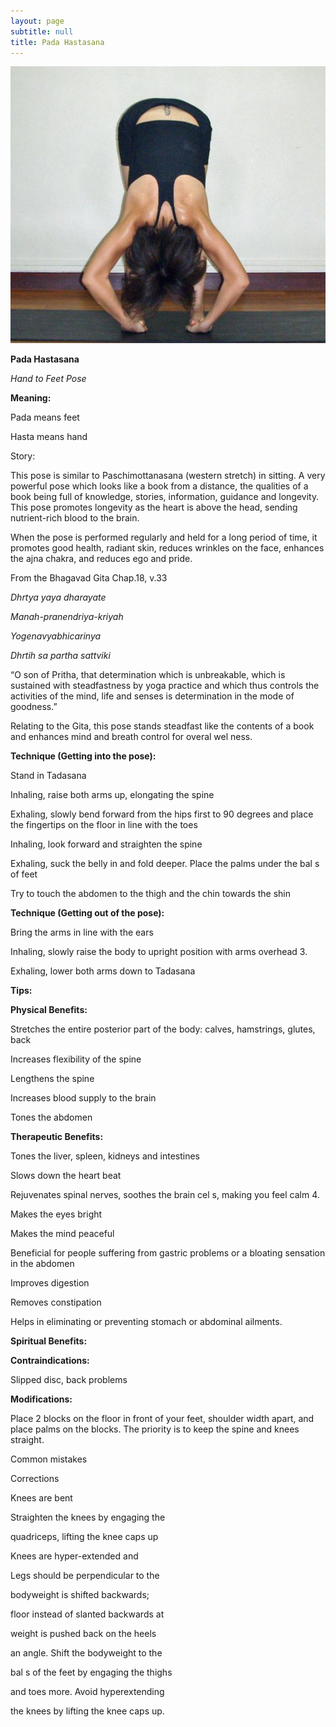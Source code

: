 ```yaml
---
layout: page
subtitle: null
title: Pada Hastasana
---
```

  <p class="calibre1 text-center">
   <img class="calibre2" src="../../assets/img/index-105_3.jpg"/>
  </p>
  <p class="calibre1">
  </p>
  <p class="calibre1">
   <b class="calibre3">
    Pada Hastasana
   </b>
  </p>
  <p class="calibre1">
   <i class="calibre4">
    Hand to Feet Pose
   </i>
  </p>
  <p class="calibre1">
   <b class="calibre3">
   </b>
  </p>
  <p class="calibre1">
   <b class="calibre3">
    Meaning:
   </b>
  </p>
  <p class="calibre1">
   Pada means feet
  </p>
  <p class="calibre1">
   Hasta means hand
  </p>
  <p class="calibre1">
  </p>
  <p class="calibre1">
   <b class="calibre3">
   </b>
  </p>
  <p class="calibre1">
   <b class="calibre3">
   </b>
  </p>
  <p class="calibre1">
   <b class="calibre3">
   </b>
  </p>
  <p class="calibre1">
   Story:
  </p>
  <p class="calibre1">
  </p>
  <p class="calibre1">
   This  pose  is  similar  to  Paschimottanasana  (western  stretch)  in  sitting.  A  very powerful pose which looks like a book from a distance, the qualities of a book being full of knowledge, stories, information, guidance and longevity. This pose promotes longevity as the heart is above the head, sending nutrient-rich blood to the brain.
  </p>
  <p class="calibre1">
  </p>
  <p class="calibre1">
   When  the  pose  is performed  regularly  and  held  for  a  long  period  of  time,  it promotes  good  health,  radiant  skin,  reduces  wrinkles  on  the  face,  enhances the ajna chakra, and reduces ego and pride.
  </p>
  <p class="calibre1">
  </p>
  <p class="calibre1">
  </p>
  <p class="calibre1">
   From the Bhagavad Gita Chap.18, v.33
  </p>
  <p class="calibre1">
   <i class="calibre4">
    Dhrtya yaya dharayate
   </i>
  </p>
  <p class="calibre1">
   <i class="calibre4">
    Manah-pranendriya-kriyah
   </i>
  </p>
  <p class="calibre1">
   <i class="calibre4">
    Yogenavyabhicarinya
   </i>
  </p>
  <p class="calibre1">
   <i class="calibre4">
    Dhrtih sa partha sattviki
   </i>
  </p>
  <p class="calibre1">
  </p>
  <p class="calibre1">
  </p>
  <p class="calibre1">
   <a id="p106">
   </a>
  </p>
  <p class="calibre1">
  </p>
  <p class="calibre1">
   “O son of Pritha, that determination which is unbreakable, which is sustained with steadfastness by yoga practice and  which thus controls the activities of the mind, life and senses is determination in the mode of goodness.”
  </p>
  <p class="calibre1">
  </p>
  <p class="calibre1">
   Relating to the Gita, this pose stands steadfast like the contents of a book and enhances mind and breath control for overal  wel ness.
  </p>
  <p class="calibre1">
   <b class="calibre3">
    Technique (Getting into the pose):
   </b>
  </p>
  <p class="calibre1">
   Stand in Tadasana
  </p>
  <p class="calibre1">
   Inhaling, raise both arms up, elongating the spine
  </p>
  <p class="calibre1">
   Exhaling, slowly bend forward from the hips first to 90 degrees and place the fingertips on the floor in line with the toes
  </p>
  <p class="calibre1">
   Inhaling, look forward and straighten the spine
  </p>
  <p class="calibre1">
   Exhaling, suck  the belly in and fold deeper. Place  the palms under the bal s of feet
  </p>
  <p class="calibre1">
   Try to touch the abdomen to the thigh and the chin towards the shin
  </p>
  <p class="calibre1">
   <b class="calibre3">
   </b>
  </p>
  <p class="calibre1">
   <b class="calibre3">
    Technique (Getting out of the pose):
   </b>
  </p>
  <p class="calibre1">
   Bring the arms in line with the ears
  </p>
  <p class="calibre1">
   Inhaling, slowly raise the body to upright position with arms overhead 3.
  </p>
  <p class="calibre1">
   Exhaling, lower both arms down to Tadasana
  </p>
  <p class="calibre1">
  </p>
  <p class="calibre1">
   <b class="calibre3">
    Tips:
   </b>
  </p>
  <p class="calibre1">
   <b class="calibre3">
    Physical Benefits:
   </b>
  </p>
  <p class="calibre1">
   Stretches the entire posterior part of the body: calves, hamstrings, glutes, back
  </p>
  <p class="calibre1">
   Increases flexibility of the spine
  </p>
  <p class="calibre1">
   Lengthens the spine
  </p>
  <p class="calibre1">
   Increases blood supply to the brain
  </p>
  <p class="calibre1">
   Tones the abdomen
  </p>
  <p class="calibre1">
   <b class="calibre3">
   </b>
  </p>
  <p class="calibre1">
   <b class="calibre3">
    Therapeutic
   </b>
   <b class="calibre3">
    Benefits:
   </b>
  </p>
  <p class="calibre1">
   Tones the liver, spleen, kidneys and intestines
  </p>
  <p class="calibre1">
   Slows down the heart beat
  </p>
  <p class="calibre1">
   Rejuvenates spinal nerves, soothes the brain cel s, making you feel calm 4.
  </p>
  <p class="calibre1">
   Makes the eyes bright
  </p>
  <p class="calibre1">
   Makes the mind peaceful
  </p>
  <p class="calibre1">
  </p>
  <p class="calibre1">
   <a id="p107">
   </a>
  </p>
  <p class="calibre1">
  </p>
  <p class="calibre1">
   Beneficial  for  people  suffering  from  gastric  problems  or  a  bloating sensation in the abdomen
  </p>
  <p class="calibre1">
   Improves digestion
  </p>
  <p class="calibre1">
   Removes constipation
  </p>
  <p class="calibre1">
   Helps in eliminating or preventing stomach or abdominal ailments.
  </p>
  <p class="calibre1">
  </p>
  <p class="calibre1">
   <b class="calibre3">
    Spiritual Benefits:
   </b>
  </p>
  <p class="calibre1">
  </p>
  <p class="calibre1">
   <b class="calibre3">
    Contraindications:
   </b>
  </p>
  <p class="calibre1">
   Slipped disc, back problems
  </p>
  <p class="calibre1">
  </p>
  <p class="calibre1">
   <b class="calibre3">
    Modifications:
   </b>
  </p>
  <p class="calibre1">
   Place  2  blocks  on  the  floor  in  front  of  your  feet,  shoulder  width  apart,  and place palms on the blocks. The priority is to keep the spine and knees straight.
  </p>
  <p class="calibre1">
   <b class="calibre3">
   </b>
  </p>
  <p class="calibre1">
   Common mistakes
  </p>
  <p class="calibre1">
   Corrections
  </p>
  <p class="calibre1">
   Knees are bent
  </p>
  <p class="calibre1">
   Straighten the knees by engaging the
  </p>
  <p class="calibre1">
   quadriceps, lifting the knee caps up
  </p>
  <p class="calibre1">
   Knees are hyper-extended and
  </p>
  <p class="calibre1">
   Legs should be perpendicular to the
  </p>
  <p class="calibre1">
   bodyweight is shifted backwards;
  </p>
  <p class="calibre1">
   floor instead of slanted backwards at
  </p>
  <p class="calibre1">
   weight is pushed back on the heels
  </p>
  <p class="calibre1">
   an angle. Shift the bodyweight to the
  </p>
  <p class="calibre1">
   bal s of the feet by engaging the thighs
  </p>
  <p class="calibre1">
   and toes more. Avoid hyperextending
  </p>
  <p class="calibre1">
   the knees by lifting the knee caps up.
  </p>
  <p class="calibre1">
  </p>
  <p class="calibre1">
  </p>
  <p class="calibre1">
   <a id="p108">
   </a>
  </p>
  <p class="calibre1">
  </p>
